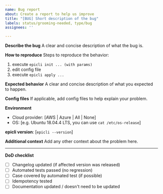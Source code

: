 ```yaml
---
name: Bug report
about: Create a report to help us improve
title: "[BUG] Short description of the bug"
labels: status/grooming-needed, type/bug
assignees: ''

---
```


**Describe the bug**
A clear and concise description of what the bug is.

**How to reproduce**
Steps to reproduce the behavior:
1. execute `epicli init ... (with params)`
2. edit config file
3. execute `epicli apply ...`

**Expected behavior**
A clear and concise description of what you expected to happen.

**Config files**
If applicable, add config files to help explain your problem.

**Environment**
- Cloud provider: [AWS | Azure | All | None]
- OS: [e.g. Ubuntu 18.04.4 LTS, you can use `cat /etc/os-release`]

**epicli version**: [`epicli --version`]

**Additional context**
Add any other context about the problem here.

---

**DoD checklist**

* [ ] Changelog updated (if affected version was released)
* [ ] Automated tests passed (no regression)
* [ ] Case covered by automated test (if possible)
* [ ] Idempotency tested
* [ ] Documentation updated / doesn't need to be updated
